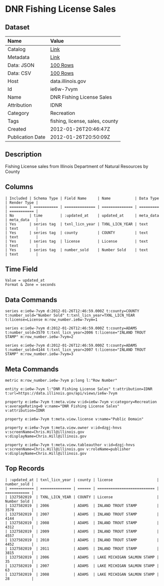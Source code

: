 # DNR Fishing License Sales

## Dataset

| Name | Value |
| :--- | :---- |
| Catalog | [Link](https://catalog.data.gov/dataset/dnr-fishing-license-sales-9c2f0) |
| Metadata | [Link](https://data.illinois.gov/api/views/ie6w-7vym) |
| Data: JSON | [100 Rows](https://data.illinois.gov/api/views/ie6w-7vym/rows.json?max_rows=100) |
| Data: CSV | [100 Rows](https://data.illinois.gov/api/views/ie6w-7vym/rows.csv?max_rows=100) |
| Host | data.illinois.gov |
| Id | ie6w-7vym |
| Name | DNR Fishing License Sales |
| Attribution | IDNR |
| Category | Recreation |
| Tags | fishing, license, sales, county |
| Created | 2012-01-26T20:46:47Z |
| Publication Date | 2012-01-26T20:50:09Z |

## Description

Fishing License sales from Illinois Department of Natural Resources by County

## Columns

```ls
| Included | Schema Type | Field Name     | Name           | Data Type | Render Type |
| ======== | =========== | ============== | ============== | ========= | =========== |
| No       | time        | :updated_at    | updated_at     | meta_data | meta_data   |
| Yes      | series tag  | txnl_licn_year | TXNL_LICN_YEAR | text      | text        |
| Yes      | series tag  | county         | COUNTY         | text      | text        |
| Yes      | series tag  | license        | License        | text      | text        |
| Yes      | series tag  | number_sold    | Number Sold    | text      | text        |
```

## Time Field

```ls
Value = updated_at
Format & Zone = seconds
```

## Data Commands

```ls
series e:ie6w-7vym d:2012-01-26T12:46:59.000Z t:county=COUNTY t:number_sold="Number Sold" t:txnl_licn_year=TXNL_LICN_YEAR t:license=License m:row_number.ie6w-7vym=1

series e:ie6w-7vym d:2012-01-26T12:46:59.000Z t:county=ADAMS t:number_sold=3570 t:txnl_licn_year=2006 t:license="INLAND TROUT STAMP" m:row_number.ie6w-7vym=2

series e:ie6w-7vym d:2012-01-26T12:46:59.000Z t:county=ADAMS t:number_sold=4144 t:txnl_licn_year=2007 t:license="INLAND TROUT STAMP" m:row_number.ie6w-7vym=3
```

## Meta Commands

```ls
metric m:row_number.ie6w-7vym p:long l:"Row Number"

entity e:ie6w-7vym l:"DNR Fishing License Sales" t:attribution=IDNR t:url=https://data.illinois.gov/api/views/ie6w-7vym

property e:ie6w-7vym t:meta.view v:id=ie6w-7vym v:category=Recreation v:averageRating=0 v:name="DNR Fishing License Sales" v:attribution=IDNR

property e:ie6w-7vym t:meta.view.license v:name="Public Domain"

property e:ie6w-7vym t:meta.view.owner v:id=dzgj-hnvs v:screenName=Chris.Hill@illinois.gov v:displayName=Chris.Hill@illinois.gov

property e:ie6w-7vym t:meta.view.tableauthor v:id=dzgj-hnvs v:screenName=Chris.Hill@illinois.gov v:roleName=publisher v:displayName=Chris.Hill@illinois.gov
```

## Top Records

```ls
| :updated_at | txnl_licn_year | county | license                    | number_sold | 
| =========== | ============== | ====== | ========================== | =========== | 
| 1327582019  | TXNL_LICN_YEAR | COUNTY | License                    | Number Sold | 
| 1327582019  | 2006           | ADAMS  | INLAND TROUT STAMP         | 3570        | 
| 1327582019  | 2007           | ADAMS  | INLAND TROUT STAMP         | 4144        | 
| 1327582019  | 2008           | ADAMS  | INLAND TROUT STAMP         | 4312        | 
| 1327582019  | 2009           | ADAMS  | INLAND TROUT STAMP         | 4557        | 
| 1327582019  | 2010           | ADAMS  | INLAND TROUT STAMP         | 4452        | 
| 1327582019  | 2011           | ADAMS  | INLAND TROUT STAMP         | 3815        | 
| 1327582019  | 2006           | ADAMS  | LAKE MICHIGAN SALMON STAMP | 35          | 
| 1327582019  | 2007           | ADAMS  | LAKE MICHIGAN SALMON STAMP | 63          | 
| 1327582019  | 2008           | ADAMS  | LAKE MICHIGAN SALMON STAMP | 28          | 
```